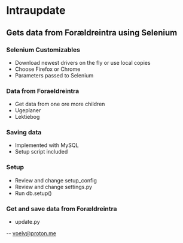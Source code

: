 # Intraupdate
## Gets data from Forældreintra using Selenium

### Selenium Customizables
- Download newest drivers on the fly or use local copies
- Choose Firefox or Chrome
- Parameters passed to Selenium

### Data from Foraeldreintra
- Get data from one ore more children
- Ugeplaner
- Lektiebog

### Saving data
- Implemented with MySQL
- Setup script included

### Setup
- Review and change setup_config
- Review and change settings.py
- Run db.setup()

### Get and save data from Forældreintra
- update.py

  
    
-- voelv@proton.me